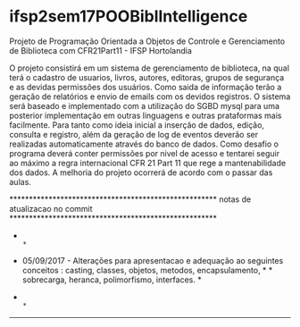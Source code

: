 # ifsp2sem17POOBiblIntelligence
Projeto de Programação Orientada a Objetos de Controle e Gerenciamento de Biblioteca com CFR21Part11 - IFSP Hortolandia

O projeto consistirá em um sistema de gerenciamento de biblioteca, na qual terá o cadastro de usuarios, livros, autores, editoras, grupos de segurança e as devidas permissões dos usuários.
Como saida de informação terão a geração de relatórios e envio de emails com os devidos registros.
O sistema será baseado e implementado com a utilização do SGBD mysql para uma posterior implementação em outras linguagens e outras prataformas mais facilmente. Para tanto como ideia inicial a inserção de dados, edição, consulta e registro, além da geração de log de eventos deverão ser realizadas automaticamente através do banco de dados.
Como desafio o programa deverá conter permissões por nivel de acesso e tentarei seguir ao máximo a regra internacional CFR 21 Part 11 que rege a mantenabilidade dos dados.
A melhoria do projeto ocorrerá de acordo com o passar das aulas.

***************************************************** notas de atualizacao no commit *****************************************************
*                                                                                                                                        * 
* 05/09/2017 - Alterações para apresentacao e adequação ao seguintes conceitos : casting, classes, objetos, metodos, encapsulamento,     * * sobrecarga, heranca, polimorfismo, interfaces.                                                                                         *
*                                                                                                                                        *
******************************************************************************************************************************************
